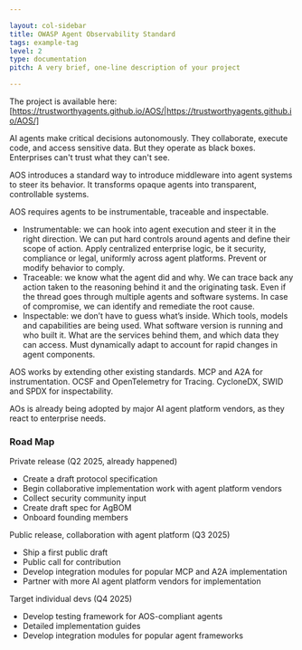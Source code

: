 ```yaml
---

layout: col-sidebar
title: OWASP Agent Observability Standard
tags: example-tag
level: 2
type: documentation
pitch: A very brief, one-line description of your project

---
```


The project is available here: [https://trustworthyagents.github.io/AOS/|https://trustworthyagents.github.io/AOS/]

AI agents make critical decisions autonomously. They collaborate, execute code, and access sensitive data. But they operate as black boxes. Enterprises can't trust what they can't see.

AOS introduces a standard way to introduce middleware into agent systems to steer its behavior. It transforms opaque agents into transparent, controllable systems.

AOS requires agents to be instrumentable, traceable and inspectable.

* Instrumentable: we can hook into agent execution and steer it in the right direction. We can put hard controls around agents and define their scope of action. Apply centralized enterprise logic, be it security, compliance or legal, uniformly across agent platforms. Prevent or modify behavior to comply.
* Traceable: we know what the agent did and why. We can trace back any action taken to the reasoning behind it and the originating task. Even if the thread goes through multiple agents and software systems. In case of compromise, we can identify and remediate the root cause.
* Inspectable: we don’t have to guess what’s inside. Which tools, models and capabilities are being used. What software version is running and who built it. What are the services behind them, and which data they can access. Must dynamically adapt to account for rapid changes in agent components.

AOS works by extending other existing standards. MCP and A2A for instrumentation. OCSF and OpenTelemetry for Tracing. CycloneDX, SWID and SPDX for inspectability.

AOs is already being adopted by major AI agent platform vendors, as they react to enterprise needs.

### Road Map
Private release (Q2 2025, already happened)

* Create a draft protocol specification
* Begin collaborative implementation work with agent platform vendors
* Collect security community input
* Create draft spec for AgBOM
* Onboard founding members

Public release, collaboration with agent platform (Q3 2025)

* Ship a first public draft
* Public call for contribution
* Develop integration modules for popular MCP and A2A implementation
* Partner with more AI agent platform vendors for implementation

Target individual devs (Q4 2025)

* Develop testing framework for AOS-compliant agents
* Detailed implementation guides
* Develop integration modules for popular agent frameworks
